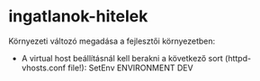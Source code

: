 # ingatlanok-hitelek

Környezeti változó megadása a fejlesztői környezetben:
- A virtual host beállításnál kell berakni a következő sort (httpd-vhosts.conf file!): SetEnv ENVIRONMENT DEV


